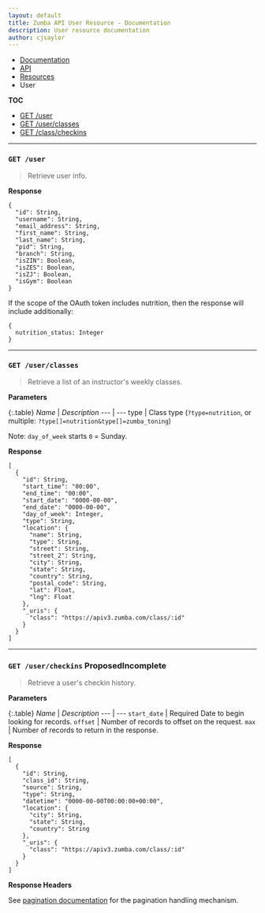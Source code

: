 ```yaml
---
layout: default
title: Zumba API User Resource - Documentation
description: User resource documentation
author: cjsaylor
---
```


<ul class="breadcrumb">
	<li><a href="{{site_url}}/docs">Documentation</a></li>
	<li><a href="{{site_url}}/docs/api">API</a></li>
	<li><a href="{{site_url}}/docs/api/resources">Resources</a></li>
	<li class="active">User</li>
</ul>

**TOC**

<ul>
	<li><a href="#getUser">GET /user</a></li>
	<li><a href="#getUserClasses">GET /user/classes</a></li>
	<li><a href="#getClassCheckins">GET /class/checkins</a></li>
</ul>

<hr>

<span id="getUser"></span>

### `GET /user`

> Retrieve user info.

**Response**

```
{
  "id": String,
  "username": String,
  "email_address": String,
  "first_name": String,
  "last_name": String,
  "pid": String,
  "branch": String,
  "isZIN": Boolean,
  "isZES": Boolean,
  "isZJ": Boolean,
  "isGym": Boolean
}
```

If the scope of the OAuth token includes nutrition, then the response will include additionally:

```
{
  nutrition_status: Integer
}
```

<hr>

<span id="getUserClasses"></span>

### `GET /user/classes`

> Retrieve a list of an instructor's weekly classes.

**Parameters**

{:.table}
*Name* | *Description*
--- | ---
type | Class type (`?type=nutrition`, or multiple: `?type[]=nutrition&type[]=zumba_toning`)

Note: `day_of_week` starts `0` = Sunday.

**Response**

```
[
  {
    "id": String,
    "start_time": "00:00",
    "end_time": "00:00",
    "start_date": "0000-00-00",
    "end_date": "0000-00-00",
    "day_of_week": Integer,
    "type": String,
    "location": {
      "name": String,
      "type": String,
      "street": String,
      "street_2": String,
      "city": String,
      "state": String,
      "country": String,
      "postal_code": String,
      "lat": Float,
      "lng": Float
    },
    "_uris": {
      "class": "https://apiv3.zumba.com/class/:id"
    }
  }
]
```

<hr>

<span id="getClassCheckins"></span>
### `GET /user/checkins` <span class="label label-info">Proposed</span><span class="label label-danger">Incomplete</span>

> Retrieve a user's checkin history.

**Parameters**

{:.table}
*Name* | *Description*
--- | ---
`start_date` | <span class="label label-warning">Required</span> Date to begin looking for records.
`offset` | Number of records to offset on the request.
`max` | Number of records to return in the response.

**Response**

```
[
  {
    "id": String,
    "class_id": String,
    "source": String,
    "type": String,
    "datetime": "0000-00-00T00:00:00+00:00",
    "location": {
      "city": String,
      "state": String,
      "country": String
    },
    "_uris": {
      "class": "https://apiv3.zumba.com/class/:id"
    }
  }
]
```

**Response Headers**

See [pagination documentation]({{site_url}}/docs/api/pagination.html) for the pagination handling mechanism.
